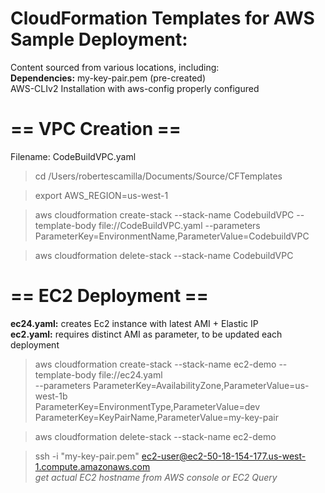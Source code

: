 # CloudFormation Templates for AWS Sample Deployment:
Content sourced from various locations, including:<br>
**Dependencies:** my-key-pair.pem (pre-created) <br>
  AWS-CLIv2 Installation with aws-config properly configured

# == VPC Creation == #
Filename: CodeBuildVPC.yaml 

> cd /Users/robertescamilla/Documents/Source/CFTemplates<br>

> export AWS_REGION=us-west-1<br>

> aws cloudformation create-stack --stack-name CodebuildVPC --template-body file://CodeBuildVPC.yaml --parameters ParameterKey=EnvironmentName,ParameterValue=CodebuildVPC <br>

> aws cloudformation delete-stack --stack-name CodebuildVPC

# == EC2 Deployment == #
**ec24.yaml:** creates Ec2 instance with latest AMI + Elastic IP <br>
**ec2.yaml:** requires distinct AMI as parameter, to be updated each deployment<br>

> aws cloudformation create-stack --stack-name ec2-demo --template-body file://ec24.yaml \
> --parameters ParameterKey=AvailabilityZone,ParameterValue=us-west-1b \
> ParameterKey=EnvironmentType,ParameterValue=dev \
> ParameterKey=KeyPairName,ParameterValue=my-key-pair

> aws cloudformation delete-stack --stack-name ec2-demo

> ssh -i "my-key-pair.pem" ec2-user@ec2-50-18-154-177.us-west-1.compute.amazonaws.com<br>
> *get actual EC2 hostname from AWS console or EC2 Query*
